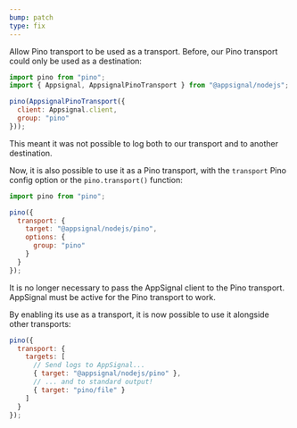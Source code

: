 ```yaml
---
bump: patch
type: fix
---
```


Allow Pino transport to be used as a transport. Before, our Pino transport could only be used as a destination:

```js
import pino from "pino";
import { Appsignal, AppsignalPinoTransport } from "@appsignal/nodejs";

pino(AppsignalPinoTransport({
  client: Appsignal.client,
  group: "pino"
}));
```

This meant it was not possible to log both to our transport and to another destination.

Now, it is also possible to use it as a Pino transport, with the `transport` Pino config option or the `pino.transport()` function:

```js
import pino from "pino";

pino({
  transport: {
    target: "@appsignal/nodejs/pino",
    options: {
      group: "pino"
    }
  }
});
```

It is no longer necessary to pass the AppSignal client to the Pino transport. AppSignal must be active for the Pino transport to work.

By enabling its use as a transport, it is now possible to use it alongside other transports:

```js
pino({
  transport: {
    targets: [
      // Send logs to AppSignal...
      { target: "@appsignal/nodejs/pino" },
      // ... and to standard output!
      { target: "pino/file" }
    ]
  }
});
```
